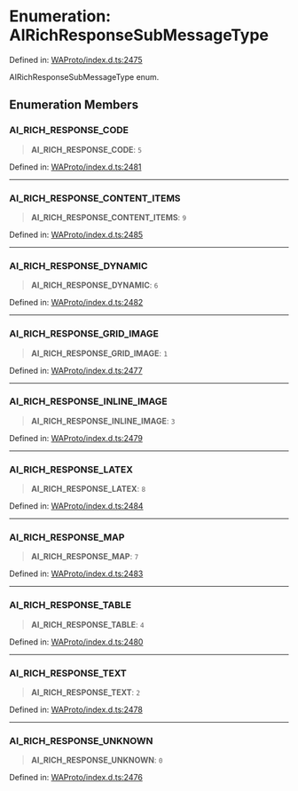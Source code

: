# Enumeration: AIRichResponseSubMessageType

Defined in: [WAProto/index.d.ts:2475](https://github.com/Fokusdotid/bail/blob/c004679536d41fcf32da31cecf70d3991dfa31b5/WAProto/index.d.ts#L2475)

AIRichResponseSubMessageType enum.

## Enumeration Members

### AI\_RICH\_RESPONSE\_CODE

> **AI\_RICH\_RESPONSE\_CODE**: `5`

Defined in: [WAProto/index.d.ts:2481](https://github.com/Fokusdotid/bail/blob/c004679536d41fcf32da31cecf70d3991dfa31b5/WAProto/index.d.ts#L2481)

***

### AI\_RICH\_RESPONSE\_CONTENT\_ITEMS

> **AI\_RICH\_RESPONSE\_CONTENT\_ITEMS**: `9`

Defined in: [WAProto/index.d.ts:2485](https://github.com/Fokusdotid/bail/blob/c004679536d41fcf32da31cecf70d3991dfa31b5/WAProto/index.d.ts#L2485)

***

### AI\_RICH\_RESPONSE\_DYNAMIC

> **AI\_RICH\_RESPONSE\_DYNAMIC**: `6`

Defined in: [WAProto/index.d.ts:2482](https://github.com/Fokusdotid/bail/blob/c004679536d41fcf32da31cecf70d3991dfa31b5/WAProto/index.d.ts#L2482)

***

### AI\_RICH\_RESPONSE\_GRID\_IMAGE

> **AI\_RICH\_RESPONSE\_GRID\_IMAGE**: `1`

Defined in: [WAProto/index.d.ts:2477](https://github.com/Fokusdotid/bail/blob/c004679536d41fcf32da31cecf70d3991dfa31b5/WAProto/index.d.ts#L2477)

***

### AI\_RICH\_RESPONSE\_INLINE\_IMAGE

> **AI\_RICH\_RESPONSE\_INLINE\_IMAGE**: `3`

Defined in: [WAProto/index.d.ts:2479](https://github.com/Fokusdotid/bail/blob/c004679536d41fcf32da31cecf70d3991dfa31b5/WAProto/index.d.ts#L2479)

***

### AI\_RICH\_RESPONSE\_LATEX

> **AI\_RICH\_RESPONSE\_LATEX**: `8`

Defined in: [WAProto/index.d.ts:2484](https://github.com/Fokusdotid/bail/blob/c004679536d41fcf32da31cecf70d3991dfa31b5/WAProto/index.d.ts#L2484)

***

### AI\_RICH\_RESPONSE\_MAP

> **AI\_RICH\_RESPONSE\_MAP**: `7`

Defined in: [WAProto/index.d.ts:2483](https://github.com/Fokusdotid/bail/blob/c004679536d41fcf32da31cecf70d3991dfa31b5/WAProto/index.d.ts#L2483)

***

### AI\_RICH\_RESPONSE\_TABLE

> **AI\_RICH\_RESPONSE\_TABLE**: `4`

Defined in: [WAProto/index.d.ts:2480](https://github.com/Fokusdotid/bail/blob/c004679536d41fcf32da31cecf70d3991dfa31b5/WAProto/index.d.ts#L2480)

***

### AI\_RICH\_RESPONSE\_TEXT

> **AI\_RICH\_RESPONSE\_TEXT**: `2`

Defined in: [WAProto/index.d.ts:2478](https://github.com/Fokusdotid/bail/blob/c004679536d41fcf32da31cecf70d3991dfa31b5/WAProto/index.d.ts#L2478)

***

### AI\_RICH\_RESPONSE\_UNKNOWN

> **AI\_RICH\_RESPONSE\_UNKNOWN**: `0`

Defined in: [WAProto/index.d.ts:2476](https://github.com/Fokusdotid/bail/blob/c004679536d41fcf32da31cecf70d3991dfa31b5/WAProto/index.d.ts#L2476)
